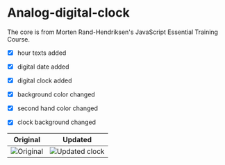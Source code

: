 # Analog-digital-clock

The core is from Morten Rand-Hendriksen's JavaScript Essential Training Course. 

- [x] hour texts added
- [x] digital date added
- [x] digital clock added
- [x] background color changed
- [x] second hand color changed
- [x] clock background changed


Original | Updated
------------ | -------------
![Original](http://serkanokur.com/Clock/original.JPG) | ![Updated clock](http://serkanokur.com/Clock/clock.JPG)

